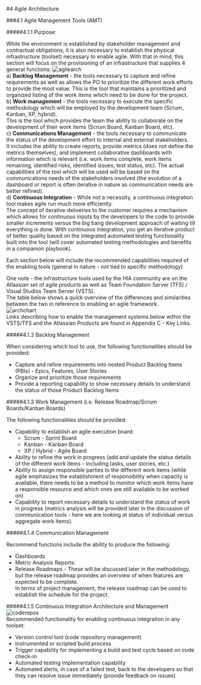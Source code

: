 #4 Agile Architecture

###4.1 Agile Management Tools (AMT)

#####4.1.1 Purpose:

While the environment is established by stakeholder management and contractual obligations, it is also necessary to establish the physical infrastructure
(toolset) necessary to enable agile. With that in mind, this section will focus on the provisioning of an infrastructure that supplies 4 general functions:
![agilearch](agilearch.jpg)<br/>
a) **Backlog Management** - the tools necessary to capture and refine requirements as well as allows the PO to prioritize the different work efforts to provide
the most value. This is the tool that maintains a prioritized and organized listing of the work items which need to be done for the project.<br/>
b) **Work management** - the tools necessary to execute the specific methodology which will be employed by the development team (Scrum, Kanban, XP, hybrid).  
This is the tool which provides the team the ability to collaborate on the development of their work items (Scrum Board, Kanban Board, etc).<br/>
c) **Communications Management** - the tools necessary to communicate the status of the development effort to internal and external stakeholders.  
It includes the ability to create reports, provide metrics (does not define the metrics themselves), and implement collaborative dashboards with information
which is relevant (i.e. work items complete, work items remaining, identified risks, identified issues, test status, etc). The actual capabilities of the
tool which will be used will be based on the communications needs of the stakeholders involved (the evolution of a dashboard or report is often iterative in
nature as communication needs are better refined).<br/>
d) **Continuous Integration** - While not a necessity, a continuous integration tool makes agile run much more efficiently.  
The concept of iterative deliveries to the customer requires a mechanism which allows for continuous inputs by the developers to the code to provide smaller
increments versus the big bang development approach of waiting till everything is done. With continuous integration, you get an iterative product of better
quality based on the integrated automated testing functionality built into the tool (will cover automated testing methodologies and benefits in a companion playbook).<br/>

Each section below will include the recommended capabilities required of the enabling tools (general in nature - not tied to specific methodology)

One note - the infrastructure tools used by the HIA community are on the Atlassian set of agile products as well as Team Foundation Server (TFS) / Visual Studios Team Server (VSTS).  
The table below shows a quick overview of the differences and similarities between the two in reference to enabling an agile framework.  
![archchart](archchart.jpg)<br/>
Links describing how to enable the management systems below within the VSTS/TFS and the Atlassian Products are found in Appendix C - Key Links.

#####4.1.2 Backlog Management

When considering which tool to use, the following functionalities should be provided:

- Capture and refine requirements into nested Product Backlog Items (PBIs) - Epics, Features, User Stories
- Organize and prioritize those requirements
- Provide a reporting capability to show necessary details to understand the status of those Product Backlog Items

#####4.1.3 Work Management (i.e. Release Roadmap/Scrum Boards/Kanban Boards)

The following functionalities should be provided:

- Capability to establish an agile execution board:
  - Scrum - Sprint Board
  - Kanban - Kanban Board
  - XP / Hybrid - Agile Board
- Ability to refine the work in progress (add and update the status details of the different work items - including tasks, user stories, etc.)
- Ability to assign responsible parties to the different work items (while agile emphasizes the establishment of responsibility when capacity is available,
  there needs to be a method to monitor which work items have a responsible resource and which ones are still available to be worked on)
- Capability to report necessary details to understand the status of work in progress (metrics analysis will be provided later in the discussion of
  communication tools - here we are looking at status of individual versus aggregate work items).

#####4.1.4 Communication Management

Recommend functions include the ability to produce the following:

- Dashboards
- Metric Analysis Reports:
- Release Roadmaps - These will be discussed later in the methodology, but the release roadmap provides an overview of when features are expected to be complete.  
  In terms of project management, the release roadmap can be used to establish the schedule for the project.

#####4.1.5 Continuous Integration Architecture and Management
![coderepos](coderepos.jpg)<br/>
Recommended functionality for enabling continuous integration in any toolset:

- Version control tool (code repository management)
- Instrumented or scripted build process
- Trigger capability for implementing a build and test cycle based on code check-in
- Automated testing implementation capability
- Automated alerts, in case of a failed test, back to the developers so that they can resolve issue immediately (provide feedback on issues)
